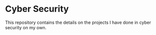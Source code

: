 # Cyber Security
This repository contains the details on the projects I have done in cyber security on my own.
